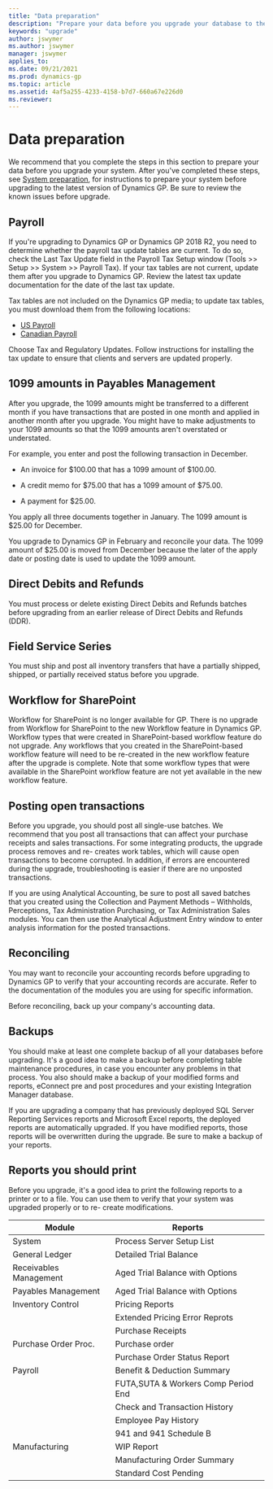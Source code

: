 ```yaml
---
title: "Data preparation"
description: "Prepare your data before you upgrade your database to the latest version of Dynamics GP."
keywords: "upgrade"
author: jswymer
ms.author: jswymer
manager: jswymer
applies_to: 
ms.date: 09/21/2021
ms.prod: dynamics-gp
ms.topic: article
ms.assetid: 4af5a255-4233-4158-b7d7-660a67e226d0
ms.reviewer: 
---
```

# Data preparation

We recommend that you complete the steps in this section to prepare your data before you upgrade your system. After you've completed these steps, see [System preparation](system-preparation.md), for instructions to prepare your system before upgrading to the latest version of Dynamics GP. Be sure to review the known issues before upgrade.  

## Payroll

If you're upgrading to Dynamics GP or Dynamics GP 2018 R2, you need to determine whether the payroll tax update tables are current. To do so, check the Last Tax Update field in the Payroll Tax Setup window (Tools &gt;&gt; Setup &gt;&gt; System &gt;&gt; Payroll Tax). If your tax tables are not current, update them after you upgrade to Dynamics GP. Review the latest tax update documentation for the date of the last tax update.

Tax tables are not included on the Dynamics GP media; to update tax tables, you must download them from the following locations:

- [US Payroll](/dynamics/s-e/gp/tugp2018_391)  
- [Canadian Payroll](/dynamics/s-e/gp/cagptuye2018_285)  

Choose Tax and Regulatory Updates. Follow instructions for installing the tax update to ensure that clients and servers are updated properly.

## 1099 amounts in Payables Management

After you upgrade, the 1099 amounts might be transferred to a different month if you have transactions that are posted in one month and applied in another month after you upgrade. You might have to make adjustments to your 1099 amounts so that the 1099 amounts aren't overstated or understated.

For example, you enter and post the following transaction in December.

- An invoice for $100.00 that has a 1099 amount of $100.00.

- A credit memo for $75.00 that has a 1099 amount of $75.00.

- A payment for $25.00.

You apply all three documents together in January. The 1099 amount is $25.00 for December.

You upgrade to Dynamics GP in February and reconcile your data. The 1099 amount of $25.00 is moved from December because the later of the apply date or posting date is used to update the 1099 amount.

## Direct Debits and Refunds

You must process or delete existing Direct Debits and Refunds batches before upgrading from an earlier release of Direct Debits and Refunds (DDR).

## Field Service Series

You must ship and post all inventory transfers that have a partially shipped, shipped, or partially received status before you upgrade.

## Workflow for SharePoint

Workflow for SharePoint is no longer available for GP. There is no upgrade from Workflow for SharePoint to the new Workflow feature in Dynamics GP. Workflow types that were created in SharePoint-based workflow feature do not upgrade. Any workflows that you created in the SharePoint-based workflow feature will need to be re-created in the new workflow feature after the upgrade is complete. Note that some workflow types that were available in the SharePoint workflow feature are not yet available in the new workflow feature.

## Posting open transactions

Before you upgrade, you should post all single-use batches. We recommend that you post all transactions that can affect your purchase receipts and sales transactions. For some integrating products, the upgrade process removes and re- creates work tables, which will cause open transactions to become corrupted. In addition, if errors are encountered during the upgrade, troubleshooting is easier if there are no unposted transactions.

If you are using Analytical Accounting, be sure to post all saved batches that you created using the Collection and Payment Methods – Withholds, Perceptions, Tax Administration Purchasing, or Tax Administration Sales modules. You can then use the Analytical Adjustment Entry window to enter analysis information for the posted transactions.

## Reconciling

You may want to reconcile your accounting records before upgrading to Dynamics GP to verify that your accounting records are accurate. Refer to the documentation of the modules you are using for specific information.

Before reconciling, back up your company's accounting data.  

## Backups

You should make at least one complete backup of all your databases before upgrading. It's a good idea to make a backup before completing table maintenance procedures, in case you encounter any problems in that process. You also should make a backup of your modified forms and reports, eConnect pre and post procedures and your existing Integration Manager database.

If you are upgrading a company that has previously deployed SQL Server Reporting Services reports and Microsoft Excel reports, the deployed reports are automatically upgraded. If you have modified reports, those reports will be overwritten during the upgrade. Be sure to make a backup of your reports.

## Reports you should print

Before you upgrade, it's a good idea to print the following reports to a printer or to a file. You can use them to verify that your system was upgraded properly or to re- create modifications.

| Module                  | Reports                            |
|----------------         |---------------------------         |
| System                  | Process Server Setup List          |
| General Ledger          | Detailed Trial Balance             |
| Receivables Management  | Aged Trial Balance with Options    |
| Payables Management     | Aged Trial Balance with Options    |
| Inventory Control       | Pricing Reports                    |
                          | Extended Pricing Error Reprots     |
                          | Purchase Receipts                  |
| Purchase Order Proc.    | Purchase order                     |
                          | Purchase Order Status Report       |
| Payroll                 | Benefit & Deduction Summary        |
                          | FUTA,SUTA & Workers Comp Period End|
                          | Check and Transaction History      |
                          | Employee Pay History               |                          
                          | 941 and 941 Schedule B             |    
| Manufacturing           | WIP Report                         |  
                          | Manufacturing Order Summary        |  
                          | Standard Cost Pending              |  
